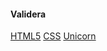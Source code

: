 #### Validera

[HTML5](http://validator.w3.org/check/referer)
[CSS](http://jigsaw.w3.org/css-validator/check/referer)
[Unicorn](http://validator.w3.org/unicorn/check?ucn_uri=referer&ucn_task=conformance)
